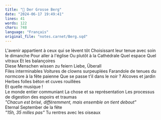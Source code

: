 ```yaml
---
title: "🌋 Der Grosse Berg"
date: "2024-06-17 19:49:41"
lines: 41
words: 122
chars: 748
language: "Français"
original_file: "notes.carnet/Berg.sqd"
---
```


L'avenir appartient à ceux qui se lèvent tôt 
Choisissant leur tenue avec soin le dimanche
Pour aller à l'église
Ou plutôt à la Cathédrale
Quel espace
Quel vitraux
Et les balançoires  
Diese Menschen wissen zu feiern
Liebe, Überall  
Files interminables
Voitures de clowns surpeuplées
Farandole de tenues du normcore à la fête paienne
Que se passe t'il dans le noir ?
Alcoves et jardin
Herbes folles béton et cuves rouillées  
Et quelle musique !  
Le monde entier communiant
La chose et sa représentation
Les processus de digestion des espoirs et traumas  
_"Chacun est brisé, différemment, mais ensemble on tient debout"_  
Eternal September de la fête  
_"15h, 35 milles pas"_
Tu rentres avec les oiseaux
